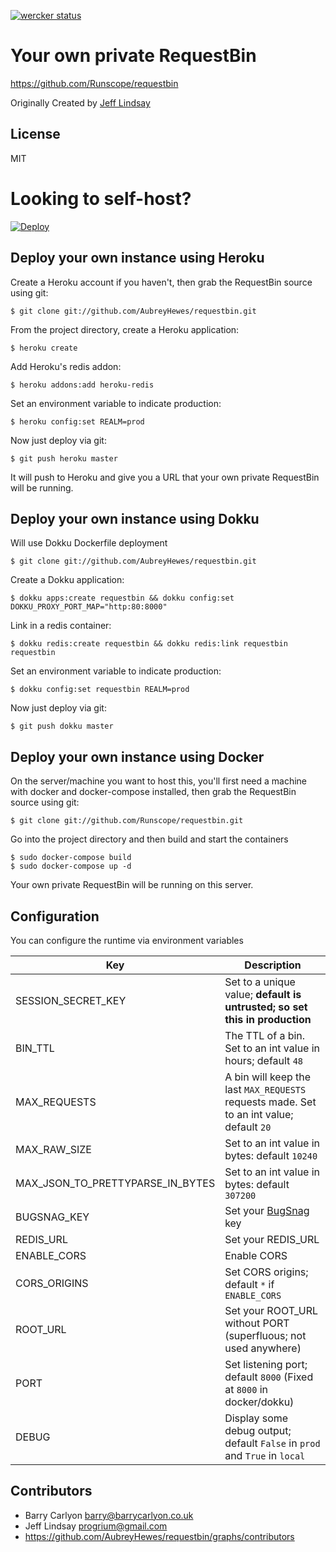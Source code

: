 [![wercker status](https://app.wercker.com/status/79acb75d4225b59f966e4d79aac4ef8f/s/custom "wercker status")](https://app.wercker.com/project/byKey/79acb75d4225b59f966e4d79aac4ef8f)

# Your own private RequestBin

https://github.com/Runscope/requestbin

Originally Created by [Jeff Lindsay](http://progrium.com)

License
-------
MIT


Looking to self-host?
=====================

[![Deploy](https://www.herokucdn.com/deploy/button.png)](https://heroku.com/deploy)

## Deploy your own instance using Heroku
Create a Heroku account if you haven't, then grab the RequestBin source using git:

`$ git clone git://github.com/AubreyHewes/requestbin.git`

From the project directory, create a Heroku application:

`$ heroku create`

Add Heroku's redis addon:

`$ heroku addons:add heroku-redis`

Set an environment variable to indicate production:

`$ heroku config:set REALM=prod`

Now just deploy via git:

`$ git push heroku master`

It will push to Heroku and give you a URL that your own private RequestBin will be running.

## Deploy your own instance using Dokku

Will use Dokku Dockerfile deployment

`$ git clone git://github.com/AubreyHewes/requestbin.git`

Create a Dokku application:

`$ dokku apps:create requestbin && dokku config:set DOKKU_PROXY_PORT_MAP="http:80:8000"`

Link in a redis container:

`$ dokku redis:create requestbin && dokku redis:link requestbin requestbin`

Set an environment variable to indicate production:

`$ dokku config:set requestbin REALM=prod`

Now just deploy via git:

`$ git push dokku master`

## Deploy your own instance using Docker

On the server/machine you want to host this, you'll first need a machine with
docker and docker-compose installed, then grab the RequestBin source using git:

`$ git clone git://github.com/Runscope/requestbin.git`

Go into the project directory and then build and start the containers

```
$ sudo docker-compose build
$ sudo docker-compose up -d
```

Your own private RequestBin will be running on this server.

## Configuration

You can configure the runtime via environment variables

| Key | Description |
| --- | --- |
| SESSION_SECRET_KEY | Set to a unique value; **default is untrusted; so set this in production** |
| BIN_TTL | The TTL of a bin. Set to an int value in hours; default `48` |
| MAX_REQUESTS | A bin will keep the last `MAX_REQUESTS` requests made. Set to an int value; default `20` |
| MAX_RAW_SIZE | Set to an int value in bytes: default `10240` |
| MAX_JSON_TO_PRETTYPARSE_IN_BYTES | Set to an int value in bytes: default `307200` |
| BUGSNAG_KEY | Set your [BugSnag](https://www.bugsnag.com) key |
| REDIS_URL | Set your REDIS_URL |
| ENABLE_CORS | Enable CORS |
| CORS_ORIGINS | Set CORS origins; default `*` if `ENABLE_CORS` |
| ROOT_URL | Set your ROOT_URL without PORT (superfluous; not used anywhere) |
| PORT | Set listening port; default `8000` (Fixed at `8000` in docker/dokku) |
| DEBUG | Display some debug output; default `False` in `prod` and `True` in `local` |

Contributors
------------
 * Barry Carlyon <barry@barrycarlyon.co.uk>
 * Jeff Lindsay <progrium@gmail.com>
 * https://github.com/AubreyHewes/requestbin/graphs/contributors
